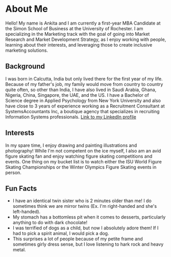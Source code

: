 # About Me

Hello! My name is Ankita and I am currently a first-year MBA Candidate at the Simon School of Business at the University of Rochester. I am specializing in the Marketing track with the goal of going into Market Research and Market Development Strategy, as I enjoy working with people, learning about their interests, and leveraging those to create inclusive marketing solutions. 

## Background

I was born in Calcutta, India but only lived there for the first year of my life. Because of my father's job, my family would move from country to country quite often, so other than India, I have also lived in Saudi Arabia, Ghana, Nigeria, China, Singapore, the UAE, and the US. I have a Bachelor of Science degree in Applied Psychology from New York University and also have close to 3 years of experience working as a Recruitment Consultant at SystemsAccountants Inc, a boutique agency that specializes in recruiting Information Systems professionals. [Link to my LinkedIn profile](https://www.linkedin.com/in/kita-khanna/)

## Interests

In my spare time, I enjoy drawing and painting illustrations and photography! While I'm not competent on the ice myself, I also am an avid figure skating fan and enjoy watching figure skating competitions and events. One thing on my bucket list is to watch either the ISU World Figure Skating Championships or the Winter Olympics Figure Skating events in person. 

## Fun Facts

* I have an identical twin sister who is 2 minutes older than me! I do sometimes think we are mirror twins (Ex. I'm right-handed and she's left-handed).
* My stomach has a bottomless pit when it comes to desserts, particularly anything to do with dark chocolate! 
* I was terrified of dogs as a child, but now I absolutely adore them! If I had to pick a spirit animal, I would pick a dog.
* This surprises a lot of people because of my petite frame and sometimes girly dress sense, but I love listening to hark rock and heavy metal. 

